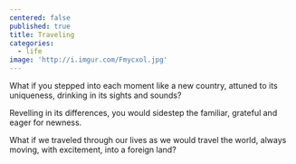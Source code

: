 ```yaml
---
centered: false
published: true
title: Traveling
categories:
  - life
image: 'http://i.imgur.com/Fmycxol.jpg'
---
```

What if you stepped into each moment
like a new country,
attuned to its uniqueness,
drinking in its sights and sounds?

Revelling in its differences,
you would sidestep the familiar,
grateful and eager for newness.

What if we traveled through our lives 
as we would travel the world, 
always moving,
with excitement,
into a foreign land?
